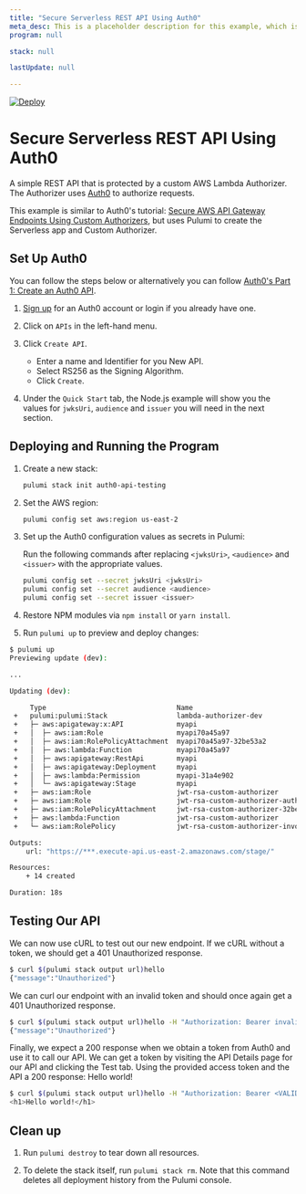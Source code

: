 ```yaml
---
title: "Secure Serverless REST API Using Auth0"
meta_desc: This is a placeholder description for this example, which is an interesting example of how to do something with Pulumi.
program: null

stack: null

lastUpdate: null

---
```


[![Deploy](https://get.pulumi.com/new/button.svg)](https://app.pulumi.com/new?template=https://github.com/pulumi/examples/blob/master/aws-ts-apigateway-auth0/README.md)

# Secure Serverless REST API Using Auth0

A simple REST API that is protected by a custom AWS Lambda Authorizer. The Authorizer uses [Auth0](https://auth0.com/) to authorize requests.

This example is similar to Auth0's tutorial: [Secure AWS API Gateway Endpoints Using Custom Authorizers](https://auth0.com/docs/integrations/aws-api-gateway/custom-authorizers), but uses Pulumi to create the Serverless app and Custom Authorizer.

## Set Up Auth0

You can follow the steps below or alternatively you can follow [Auth0's Part 1: Create an Auth0 API](https://auth0.com/docs/integrations/aws-api-gateway/custom-authorizers/part-1).

1. [Sign up](https://auth0.com/signup) for an Auth0 account or login if you already have one.

1. Click on `APIs` in the left-hand menu.

1. Click `Create API`.

    * Enter a name and Identifier for you New API.
    * Select RS256 as the Signing Algorithm.
    * Click `Create`.

1. Under the `Quick Start` tab, the Node.js example will show you the values for `jwksUri`, `audience` and `issuer` you will need in the next section.

## Deploying and Running the Program

1. Create a new stack:

    ```bash
    pulumi stack init auth0-api-testing
    ```

1. Set the AWS region:

    ```bash
    pulumi config set aws:region us-east-2
    ```

1. Set up the Auth0 configuration values as secrets in Pulumi:

    Run the following commands after replacing `<jwksUri>`, `<audience>` and `<issuer>` with the appropriate values.

    ```bash
    pulumi config set --secret jwksUri <jwksUri>
    pulumi config set --secret audience <audience>
    pulumi config set --secret issuer <issuer>
    ```

1. Restore NPM modules via `npm install` or `yarn install`.

1. Run `pulumi up` to preview and deploy changes:

```bash
$ pulumi up
Previewing update (dev):

...

Updating (dev):

     Type                                Name                                         Status      Info
 +   pulumi:pulumi:Stack                 lambda-authorizer-dev                        created     1 message
 +   ├─ aws:apigateway:x:API             myapi                                        created
 +   │  ├─ aws:iam:Role                  myapi70a45a97                                created
 +   │  ├─ aws:iam:RolePolicyAttachment  myapi70a45a97-32be53a2                       created
 +   │  ├─ aws:lambda:Function           myapi70a45a97                                created
 +   │  ├─ aws:apigateway:RestApi        myapi                                        created
 +   │  ├─ aws:apigateway:Deployment     myapi                                        created
 +   │  ├─ aws:lambda:Permission         myapi-31a4e902                               created
 +   │  └─ aws:apigateway:Stage          myapi                                        created
 +   ├─ aws:iam:Role                     jwt-rsa-custom-authorizer                    created
 +   ├─ aws:iam:Role                     jwt-rsa-custom-authorizer-authorizer-role    created
 +   ├─ aws:iam:RolePolicyAttachment     jwt-rsa-custom-authorizer-32be53a2           created
 +   ├─ aws:lambda:Function              jwt-rsa-custom-authorizer                    created
 +   └─ aws:iam:RolePolicy               jwt-rsa-custom-authorizer-invocation-policy  created

Outputs:
    url: "https://***.execute-api.us-east-2.amazonaws.com/stage/"

Resources:
    + 14 created

Duration: 18s
```

## Testing Our API

We can now use cURL to test out our new endpoint. If we cURL without a token, we should get a 401 Unauthorized response.

```bash
$ curl $(pulumi stack output url)hello
{"message":"Unauthorized"}
```

We can curl our endpoint with an invalid token and should once again get a 401 Unauthorized response.

```bash
$ curl $(pulumi stack output url)hello -H "Authorization: Bearer invalid"
{"message":"Unauthorized"}
```

Finally, we expect a 200 response when we obtain a token from Auth0 and use it to call our API. We can get a token by visiting the API Details page for our API and clicking the Test tab. Using the provided access token and the API a 200 response: Hello world!

```bash
$ curl $(pulumi stack output url)hello -H "Authorization: Bearer <VALID_TOKEN>"
<h1>Hello world!</h1>
```

## Clean up

1. Run `pulumi destroy` to tear down all resources.

1. To delete the stack itself, run `pulumi stack rm`. Note that this command deletes all deployment history from the Pulumi console.

